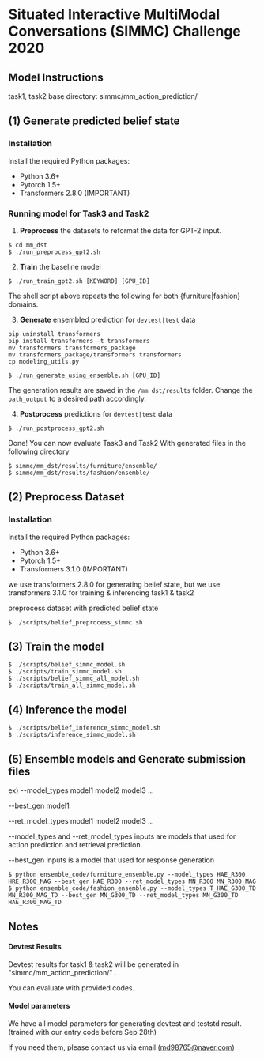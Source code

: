 # Situated Interactive MultiModal Conversations (SIMMC) Challenge 2020

## Model Instructions
task1, task2 base directory: simmc/mm_action_prediction/

## (1) Generate predicted belief state
### Installation
Install the required Python packages:
- Python 3.6+
- Pytorch 1.5+
- Transformers 2.8.0 (IMPORTANT)
### Running model for Task3 and Task2

1. **Preprocess** the datasets to reformat the data for GPT-2 input.

```
$ cd mm_dst
$ ./run_preprocess_gpt2.sh
```
2. **Train** the baseline model

```
$ ./run_train_gpt2.sh [KEYWORD] [GPU_ID]
```

The shell script above repeats the following for both {furniture|fashion} domains.


3. **Generate** ensembled prediction for `devtest|test` data

```
pip uninstall transformers
pip install transformers -t transformers
mv transformers transformers_package
mv transformers_package/transformers transformers
cp modeling_utils.py

$ ./run_generate_using_ensemble.sh [GPU_ID]
```

The generation results are saved in the `/mm_dst/results` folder. Change the `path_output` to a desired path accordingly.


4. **Postprocess** predictions for `devtest|test` data

```
$ ./run_postprocess_gpt2.sh
```

Done! You can now evaluate Task3 and Task2 With generated files in the following directory
```
$ simmc/mm_dst/results/furniture/ensemble/
$ simmc/mm_dst/results/fashion/ensemble/
```

## (2) Preprocess Dataset
### Installation
Install the required Python packages:
- Python 3.6+
- Pytorch 1.5+
- Transformers 3.1.0 (IMPORTANT)


we use transformers 2.8.0 for generating belief state, but we use transformers 3.1.0 for training & inferencing task1 & task2


preprocess dataset with predicted belief state
```
$ ./scripts/belief_preprocess_simmc.sh
```

## (3) Train the model
```
$ ./scripts/belief_simmc_model.sh
$ ./scripts/train_simmc_model.sh
$ ./scripts/belief_simmc_all_model.sh
$ ./scripts/train_all_simmc_model.sh
```

## (4) Inference the model
```
$ ./scripts/belief_inference_simmc_model.sh
$ ./scripts/inference_simmc_model.sh
```

## (5) Ensemble models and Generate submission files
ex) --model_types model1 model2 model3 ...

--best_gen model1

--ret_model_types model1 model2 model3 ...
    
--model_types and --ret_model_types inputs are models that used for action prediction and retrieval prediction.

--best_gen inputs is a model that used for response generation


```
$ python ensemble_code/furniture_ensemble.py --model_types HAE_R300 HRE_R300_MAG --best_gen HAE_R300 --ret_model_types MN_R300 MN_R300_MAG
$ python ensemble_code/fashion_ensemble.py --model_types T_HAE_G300_TD MN_R300_MAG_TD --best_gen MN_G300_TD --ret_model_types MN_G300_TD HAE_R300_MAG_TD
```


## Notes
#### Devtest Results
Devtest results for task1 & task2 will be generated in "simmc/mm_action_prediction/" .

You can evaluate with provided codes.
#### Model parameters
We have all model parameters for generating devtest and teststd result. (trained with our entry code before Sep 28th)

If you need them, please contact us via email (md98765@naver.com)
